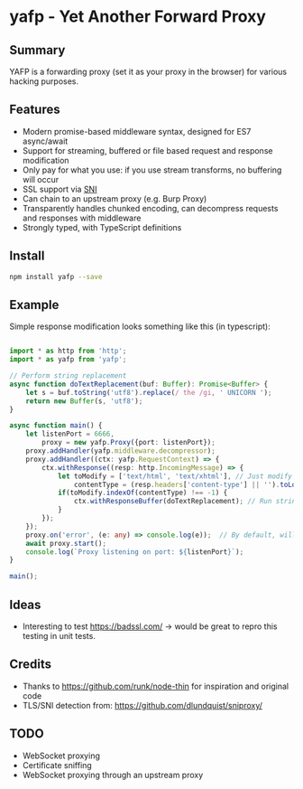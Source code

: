 # yafp - Yet Another Forward Proxy

## Summary

YAFP is a forwarding proxy (set it as your proxy in the browser) for various hacking purposes. 

## Features

* Modern promise-based middleware syntax, designed for ES7 async/await
* Support for streaming, buffered or file based request and response modification
* Only pay for what you use: if you use stream transforms, no buffering will occur
* SSL support via [SNI](https://en.wikipedia.org/wiki/Server_Name_Indication "Server Name Indication")
* Can chain to an upstream proxy (e.g. Burp Proxy)
* Transparently handles chunked encoding, can decompress requests and responses with middleware
* Strongly typed, with TypeScript definitions

## Install

```bash
npm install yafp --save
```

## Example

Simple response modification looks something like this (in typescript):

```typescript

import * as http from 'http';
import * as yafp from 'yafp';

// Perform string replacement 
async function doTextReplacement(buf: Buffer): Promise<Buffer> {    
    let s = buf.toString('utf8').replace(/ the /gi, ' UNICORN ');
    return new Buffer(s, 'utf8');
}

async function main() {
    let listenPort = 6666,
        proxy = new yafp.Proxy({port: listenPort});
    proxy.addHandler(yafp.middleware.decompressor);
    proxy.addHandler((ctx: yafp.RequestContext) => {
        ctx.withResponse((resp: http.IncomingMessage) => {
            let toModify = ['text/html', 'text/xhtml'], // Just modify HTML
                contentType = (resp.headers['content-type'] || '').toLowerCase().split(';')[0];
            if(toModify.indexOf(contentType) !== -1) {
                ctx.withResponseBuffer(doTextReplacement); // Run string replacement
            }
        });
    });
    proxy.on('error', (e: any) => console.log(e));  // By default, will crash if you don't handle errors
    await proxy.start();
    console.log(`Proxy listening on port: ${listenPort}`);
}

main();

```

Ideas
-----

* Interesting to test https://badssl.com/ -> would be great to repro this testing in unit tests.

Credits
-------

* Thanks to https://github.com/runk/node-thin for inspiration and original code
* TLS/SNI detection from: https://github.com/dlundquist/sniproxy/

TODO
----

* WebSocket proxying
* Certificate sniffing
* WebSocket proxying through an upstream proxy

